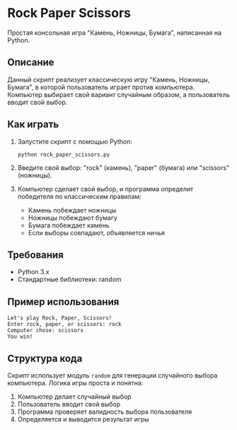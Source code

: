 # Rock Paper Scissors

Простая консольная игра "Камень, Ножницы, Бумага", написанная на Python.

## Описание

Данный скрипт реализует классическую игру "Камень, Ножницы, Бумага", в которой пользователь играет против компьютера. Компьютер выбирает свой вариант случайным образом, а пользователь вводит свой выбор.

## Как играть

1. Запустите скрипт с помощью Python:
   ```
   python rock_paper_scissors.py
   ```

2. Введите свой выбор: "rock" (камень), "paper" (бумага) или "scissors" (ножницы).

3. Компьютер сделает свой выбор, и программа определит победителя по классическим правилам:
   - Камень побеждает ножницы
   - Ножницы побеждают бумагу
   - Бумага побеждает камень
   - Если выборы совпадают, объявляется ничья

## Требования

- Python 3.x
- Стандартные библиотеки: random

## Пример использования

```
Let's play Rock, Paper, Scissors!
Enter rock, paper, or scissors: rock
Computer chose: scissors
You win!
```

## Структура кода

Скрипт использует модуль `random` для генерации случайного выбора компьютера. Логика игры проста и понятна:

1. Компьютер делает случайный выбор
2. Пользователь вводит свой выбор
3. Программа проверяет валидность выбора пользователя
4. Определяется и выводится результат игры
